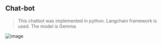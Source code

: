 ## Chat-bot
> This chatbot was implemented in python.
> Langchain framework is used.
> The model is Gemma.

![image](https://github.com/user-attachments/assets/7412fa10-ab8d-4775-946a-8fab9f36bccc)

